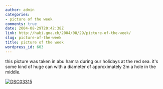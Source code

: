 ```yaml
---
author: admin
categories:
- picture of the week
comments: true
date: 2004-08-29T20:42:38Z
link: http://habi.gna.ch/2004/08/29/picture-of-the-week/
slug: picture-of-the-week
title: picture of the week
wordpress_id: 603
---
```


this picture was taken in abu hamra during our holidays at the red sea.
it's some kind of huge can with a diameter of approximately 2m a hole in the middle.

[![DSC03315](http://habi.gna.ch/blog/images/DSC03315-tm.jpg)](http://habi.gna.ch/blog/images/DSC03315.JPG)

